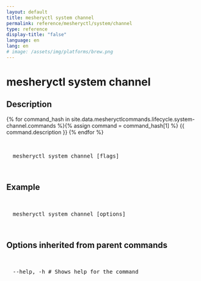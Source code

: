 ```yaml
---
layout: default
title: mesheryctl system channel
permalink: reference/mesheryctl/system/channel
type: reference
display-title: "false"
language: en
lang: en
# image: /assets/img/platforms/brew.png
---
```


<!-- Copy this template to create individual doc pages for each mesheryctl commands -->

<!-- Name of the command -->
# mesheryctl system channel

<!-- Description of the command. Preferably a paragraph -->
## Description

{% for command_hash in site.data.mesheryctlcommands.lifecycle.system-channel.commands %}{% assign command = command_hash[1] %}
{{ command.description }}
{% endfor %}

<!-- Basic usage of the command -->
<pre class="codeblock-pre">
  <div class="codeblock">
  mesheryctl system channel [flags] 
  </div>
</pre>

<!-- All possible example use cases of the command -->
## Example

<pre class="codeblock-pre">
  <div class="codeblock">
  mesheryctl system channel [options]
  </div>
</pre>

## Options inherited from parent commands
<pre class="codeblock-pre">
  <div class="codeblock">
  --help, -h # Shows help for the command
  </div>
</pre>